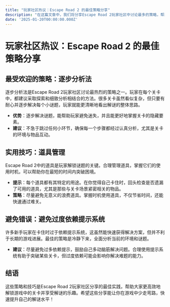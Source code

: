 ```yaml
---
title: "玩家社区热议：Escape Road 2 的最佳策略分享"
description: "在这篇文章中，我们将分享Escape Road 2玩家社区中讨论最多的策略，帮助玩家高效突破各类难关，提升游戏体验。"
date: '2025-01-20T00:00:00.000Z'
---
```

# 玩家社区热议：Escape Road 2 的最佳策略分享

## 最受欢迎的策略：逐步分析法

逐步分析法是Escape Road 2玩家社区讨论最热烈的策略之一。玩家在每个关卡中，都建议采取探索和细致分析相结合的方法。很多关卡虽然看似复杂，但只要有耐心并逐步解决每个小谜题，玩家就能更清晰地看出解谜的整体思路。

- **优势**：逐步解决谜题，能帮助玩家避免迷失，并且能更好地掌握关卡的隐藏要素。
- **建议**：不急于跳过任何小环节，确保每一个步骤都经过认真分析，尤其是关卡的环境与物品互动。

## 实用技巧：道具管理

Escape Road 2中的道具是玩家解锁谜题的关键。合理管理道具，掌握它们的使用时机，可以帮助你在最短的时间内突破困境。

- **提示**：每个道具都有其特定的用途。在你觉得自己卡住时，回头检查是否遗漏了可用的道具，尤其是那些与关卡场景紧密相关的物品。
- **策略**：尽量避免无意义的浪费道具。掌握时机使用道具，不仅节省时间，还能快速通过难关。

## 避免错误：避免过度依赖提示系统

许多新手玩家在卡住时过于依赖提示系统，这虽然能快速获得解决方案，但并不利于长期的游戏进展。最佳的策略是冷静下来，全面分析当前的环境和谜题。

- **建议**：尽量避免过多依赖提示，鼓励自己多动脑筋解决问题。合理使用提示系统有助于突破某些关卡，但过度依赖可能会影响你解决难题的能力。

## 结语

这些策略和技巧是Escape Road 2玩家社区分享的最佳实践，帮助大家更高效地解锁游戏中的关卡并享受解谜的乐趣。希望这些分享能让你在游戏中少走弯路，快速提升自己的解谜水平！

